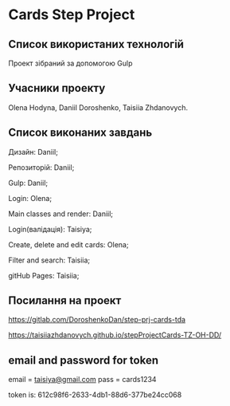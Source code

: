 # Cards Step Project

## Список використаних технологій

Проект зібраний за допомогою Gulp


## Учасники проекту

Olena Hodyna, 
Daniil Doroshenko, 
Taisiia Zhdanovych.

## Список виконаних завдань

Дизайн: Daniil;

Репозиторій: Daniil;

Gulp: Daniil;

Login: Olena;

Main classes and render: Daniil;

Login(валідація): Taisiya;

Create, delete and edit cards: Olena;

Filter and search: Taisiia;

gitHub Pages: Taisiia;

## Посилання на проект

https://gitlab.com/DoroshenkoDan/step-prj-cards-tda

https://taisiiazhdanovych.github.io/stepProjectCards-TZ-OH-DD/

## email and password for token

email = taisiya@gmail.com
pass = cards1234

token is: 612c98f6-2633-4db1-88d6-377be24cc068
